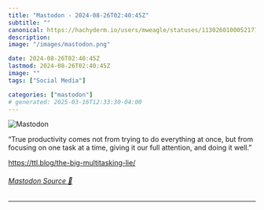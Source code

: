 ```yaml
---
title: "Mastodon - 2024-08-26T02:40:45Z"
subtitle: ""
canonical: https://hachyderm.io/users/mweagle/statuses/113026010005217798
description:
image: "/images/mastodon.png"

date: 2024-08-26T02:40:45Z
lastmod: 2024-08-26T02:40:45Z
image: ""
tags: ["Social Media"]

categories: ["mastodon"]
# generated: 2025-03-16T12:33:30-04:00
---
```

![Mastodon](/images/mastodon.png)

<p>“True productivity comes not from trying to do everything at once, but from focusing on one task at a time, giving it our full attention, and doing it well.”</p><p><a href="https://ttl.blog/the-big-multitasking-lie/" target="_blank" rel="nofollow noopener noreferrer" translate="no"><span class="invisible">https://</span><span class="ellipsis">ttl.blog/the-big-multitasking-</span><span class="invisible">lie/</span></a></p>


###### [Mastodon Source 🐘](https://hachyderm.io/@mweagle/113026010005217798)

___

